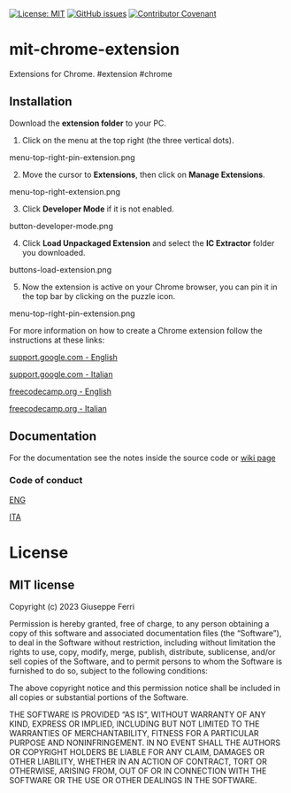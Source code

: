 [![License: MIT](https://img.shields.io/badge/License-MIT-yellow.svg)](https://opensource.org/licenses/MIT)
[![GitHub issues](https://img.shields.io/github/issues/JoeFerri/algorithms)](https://github.com/JoeFerri/mit-chrome-extension/issues)
[![Contributor Covenant](https://img.shields.io/badge/Contributor%20Covenant-2.0-4baaaa.svg)](code_of_conduct-eng.md)

# mit-chrome-extension
Extensions for Chrome. #extension #chrome

## Installation

Download the **extension folder** to your PC.

1. Click on the menu at the top right (the three vertical dots).

menu-top-right-pin-extension.png

2. Move the cursor to **Extensions**, then click on **Manage Extensions**.

menu-top-right-extension.png

3. Click **Developer Mode** if it is not enabled.

button-developer-mode.png

4. Click **Load Unpackaged Extension** and select the **IC Extractor** folder you downloaded.

buttons-load-extension.png

5. Now the extension is active on your Chrome browser, you can pin it in the top bar by clicking on the puzzle icon.

menu-top-right-pin-extension.png

For more information on how to create a Chrome extension follow the instructions at these links:

[support.google.com - English](https://support.google.com/chrome/a/answer/2714278?hl=en)

[support.google.com - Italian](https://support.google.com/chrome/a/answer/2714278?hl=it)

[freecodecamp.org - English](https://www.freecodecamp.org/news/building-chrome-extension/)

[freecodecamp.org - Italian](https://www.freecodecamp.org/italian/news/come-creare-la-tua-estensione-di-google-chrome/)

## Documentation
For the documentation see the notes inside the source code or [wiki page](https://github.com/JoeFerri/mit-chrome-extension/wiki)

### Code of conduct
[ENG](code_of_conduct-eng.md)

[ITA](code_of_conduct-ita.md)

# License 

## MIT license 

Copyright (c) 2023 Giuseppe Ferri

Permission is hereby granted, free of charge, to any person obtaining a copy of this software and associated documentation files (the “Software”), to deal in the Software without restriction, including without limitation the rights to use, copy, modify, merge, publish, distribute, sublicense, and/or sell copies of the Software, and to permit persons to whom the Software is furnished to do so, subject to the following conditions:

The above copyright notice and this permission notice shall be included in all copies or substantial portions of the Software.

THE SOFTWARE IS PROVIDED “AS IS”, WITHOUT WARRANTY OF ANY KIND, EXPRESS OR IMPLIED, INCLUDING BUT NOT LIMITED TO THE WARRANTIES OF MERCHANTABILITY, FITNESS FOR A PARTICULAR PURPOSE AND NONINFRINGEMENT. IN NO EVENT SHALL THE AUTHORS OR COPYRIGHT HOLDERS BE LIABLE FOR ANY CLAIM, DAMAGES OR OTHER LIABILITY, WHETHER IN AN ACTION OF CONTRACT, TORT OR OTHERWISE, ARISING FROM, OUT OF OR IN CONNECTION WITH THE SOFTWARE OR THE USE OR OTHER DEALINGS IN THE SOFTWARE.
